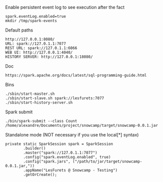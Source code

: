 Enable persistent event log to see execution after the fact
 
    spark.eventLog.enabled=true
    mkdir /tmp/spark-events

Default paths

    http://127.0.0.1:8080/
    URL: spark://127.0.1.1:7077
    REST URL: spark://127.0.1.1:6066
    WEB UI: http://127.0.0.1:4040/
    HISTORY SERVER: http://127.0.0.1:18080/

Doc

    https://spark.apache.org/docs/latest/sql-programming-guide.html

Bins

    ./sbin/start-master.sh
    ./sbin/start-slave.sh spark://lesfurets:7077
    ./sbin/start-history-server.sh

Spark submit

    ./bin/spark-submit --class Count /home/alexandre/Documents/project/snowcamp/target/snowcamp-0.0.1.jar

Standalone mode (NOT necessary if you use the local[*] syntax)

    private static SparkSession spark = SparkSession
            .builder()
            .master("spark://127.0.1.1:7077")
            .config("spark.eventLog.enabled", true)
            .config("spark.jars", ("/path/to/jar/target/snowcamp-0.0.1.jar,"))
            .appName("LesFurets @ Snowcamp - Testing")
            .getOrCreate();
